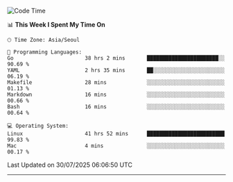 <!---
[![JS's LinkedIn](https://img.shields.io/badge/LinkedIn-blue?style=for-the-badge&logo=linkedin)](https://www.linkedin.com/in/jaeseung-lee-5a2a32139/) 
[![JS's Notion](https://img.shields.io/badge/Notion-black?style=for-the-badge&logo=notion)](https://bit.ly/ljswiki1) <br><br>
-->
<!-- ![JS's GitHub stats](https://github-readme-stats-lemon-five.vercel.app/api?username=tkxkd0159&hide=contribs,prs,stars,issues&show_icons=true&theme=react&include_all_commits=true)   -->
<!-- ![Top Langs](https://github-readme-stats-lemon-five.vercel.app/api/top-langs/?username=tkxkd0159&layout=compact&hide=jupyter%20notebook,scss,html,css&langs_count=10)  -->


<!--START_SECTION:waka-->
![Code Time](http://img.shields.io/badge/Code%20Time-4%2C123%20hrs%2041%20mins-blue)

📊 **This Week I Spent My Time On** 

```text
🕑︎ Time Zone: Asia/Seoul

💬 Programming Languages: 
Go                       38 hrs 2 mins       ███████████████████████░░   90.69 % 
YAML                     2 hrs 35 mins       ██░░░░░░░░░░░░░░░░░░░░░░░   06.19 % 
Makefile                 28 mins             ░░░░░░░░░░░░░░░░░░░░░░░░░   01.13 % 
Markdown                 16 mins             ░░░░░░░░░░░░░░░░░░░░░░░░░   00.66 % 
Bash                     16 mins             ░░░░░░░░░░░░░░░░░░░░░░░░░   00.64 % 

💻 Operating System: 
Linux                    41 hrs 52 mins      █████████████████████████   99.83 % 
Mac                      4 mins              ░░░░░░░░░░░░░░░░░░░░░░░░░   00.17 % 
```


 Last Updated on 30/07/2025 06:06:50 UTC
<!--END_SECTION:waka-->

---
<!---
<a href="https://github.com/tkxkd0159/books">
  <img align="center" src="https://github-readme-stats-lemon-five.vercel.app/api/pin/?username=tkxkd0159&repo=books&theme=react" />
</a>
-->

<!---
- 🔭 I’m currently working on ...
- 🌱 I’m currently learning blockchain and distributed network
- 👯 I’m looking to collaborate on ...
- 🤔 I’m looking for help with ...
- 💬 Ask me about ...
- 📫 How to reach me: ...
- 😄 Pronouns: ...
- ⚡ Fun fact: ...
-->
